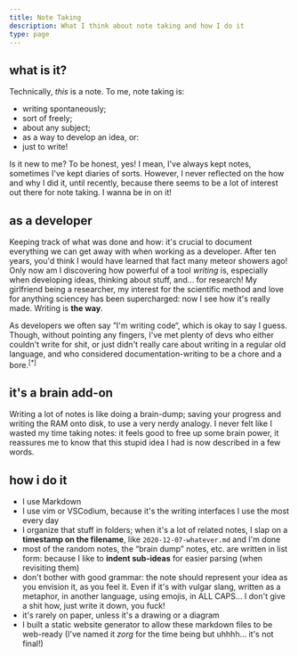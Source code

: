 ```yaml
---
title: Note Taking
description: What I think about note taking and how I do it
type: page
---
```


## what is it?

Technically, *this* is a note. To me, note taking is:

- writing spontaneously;
- sort of freely;
- about any subject;
- as a way to develop an idea, or:
- just to write!

Is it new to me? To be honest, yes! I mean, I've always kept notes, sometimes I've kept diaries of sorts. However, I never reflected on the how and why I did it, until recently, because there seems to be a lot of interest out there for note taking. I wanna be in on it!

## as a developer

Keeping track of what was done and how: it's crucial to document everything we can get away with when working as a developer. After ten years, you'd think I would have learned that fact many meteor showers ago! Only now am I discovering how powerful of a tool *writing* is, especially when developing ideas, thinking about stuff, and... for research! My girlfriend being a researcher, my interest for the scientific method and love for anything sciencey has been supercharged: now I see how it's really made. Writing is **the way**.

As developers we often say ”I'm writing code“, which is okay to say I guess. Though, without pointing any fingers, I've met plenty of devs who either couldn't write for shit, or just didn't really care about writing in a regular old language, and who considered documentation-writing to be a chore and a bore.<sup data-note="they would all agree that writing very good documentation is primordial in this business! just don't ask them to write it">[*]</sup>

## it's a brain add-on

Writing a lot of notes is like doing a brain-dump; saving your progress and writing the RAM onto disk, to use a very nerdy analogy. I never felt like I wasted my time taking notes: it feels good to free up some brain power, it reassures me to know that this stupid idea I had is now described in a few words.

## how i do it

- I use Markdown
- I use vim or VSCodium, because it's the writing interfaces I use the most every day
- I organize that stuff in folders; when it's a lot of related notes, I slap on a **timestamp on the filename**, like `2020-12-07-whatever.md` and I'm done
- most of the random notes, the “brain dump” notes, etc. are written in list form: because I like to **indent sub-ideas** for easier parsing (when revisiting them)
- don't bother with good grammar: the note should represent your idea as you envision it, as you feel it. Even if it's with vulgar slang, written as a metaphor, in another language, using emojis, in ALL CAPS... I don't give a shit how, just write it down, you fuck!
- it's rarely on paper, unless it's a drawing or a diagram
- I built a static website generator to allow these markdown files to be web-ready (I've named it *zorg* for the time being but uhhhh... it's not final!)
